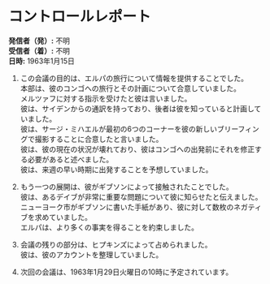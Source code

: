 # コントロールレポート

**発信者（発）:** 不明  
**受信者（着）:** 不明  
**日時:** 1963年1月15日

1. この会議の目的は、エルパの旅行について情報を提供することでした。  
本部は、彼のコンゴへの旅行とその計画について合意していました。  
メルツァフに対する指示を受けたと彼は言いました。  
彼は、サイデンからの通訳を持っており、後者は彼を知っていると計画していました。  
彼は、サージ・ミハエルが最初の6つのコーナーを彼の新しいブリーフィングで撮影することに合意したと言いました。  
彼は、彼の現在の状況が壊れており、彼はコンゴへの出発前にそれを修正する必要があると述べました。  
彼は、来週の早い時期に出発することを予想していました。  

2. もう一つの展開は、彼がギブソンによって接触されたことでした。  
彼は、あるデイブが非常に重要な問題について彼に知らせたと伝えました。  
ニューヨーク市がギブソンに書いた手紙があり、彼に対して数枚のネガティブを求めていました。  
エルパは、より多くの事実を得ることを約束しました。  

3. 会議の残りの部分は、ヒプキンズによって占められました。  
彼は、彼のアカウントを整理していました。  

4. 次回の会議は、1963年1月29日火曜日の10時に予定されています。